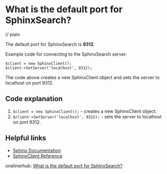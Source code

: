 # What is the default port for SphinxSearch?
// plain

The default port for SphinxSearch is **9312**.

Example code for connecting to the SphinxSearch server:
```
$client = new SphinxClient();
$client->SetServer('localhost', 9312);
```

The code above creates a new SphinxClient object and sets the server to localhost on port 9312.

## Code explanation

1. `$client = new SphinxClient();` - creates a new SphinxClient object.
2. `$client->SetServer('localhost', 9312);` - sets the server to localhost on port 9312.

## Helpful links
- [Sphinx Documentation](http://sphinxsearch.com/docs/current.html)
- [SphinxClient Reference](http://sphinxsearch.com/docs/current.html#php-api-reference)

onelinerhub: [What is the default port for SphinxSearch?](https://onelinerhub.com/sphinxsearch/what-is-the-default-port-for-sphinxsearch)